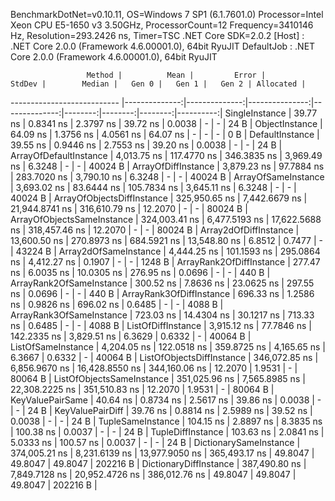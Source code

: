 
BenchmarkDotNet=v0.10.11, OS=Windows 7 SP1 (6.1.7601.0)
Processor=Intel Xeon CPU E5-1650 v3 3.50GHz, ProcessorCount=12
Frequency=3410146 Hz, Resolution=293.2426 ns, Timer=TSC
.NET Core SDK=2.0.2
  [Host]     : .NET Core 2.0.0 (Framework 4.6.00001.0), 64bit RyuJIT
  DefaultJob : .NET Core 2.0.0 (Framework 4.6.00001.0), 64bit RyuJIT


                     Method |          Mean |         Error |         StdDev |        Median |   Gen 0 |   Gen 1 |   Gen 2 | Allocated |
--------------------------- |--------------:|--------------:|---------------:|--------------:|--------:|--------:|--------:|----------:|
             SingleInstance |      39.77 ns |     0.8341 ns |      2.3797 ns |      39.72 ns |  0.0038 |       - |       - |      24 B |
             ObjectInstance |      64.09 ns |     1.3756 ns |      4.0561 ns |      64.07 ns |       - |       - |       - |       0 B |
            DefaultInstance |      39.55 ns |     0.9446 ns |      2.7553 ns |      39.20 ns |  0.0038 |       - |       - |      24 B |
     ArrayOfDefaultInstance |   4,013.75 ns |   117.4770 ns |    346.3835 ns |   3,969.49 ns |  6.3248 |       - |       - |   40024 B |
        ArrayOfDiffInstance |   3,879.23 ns |    97.7884 ns |    283.7020 ns |   3,790.10 ns |  6.3248 |       - |       - |   40024 B |
        ArrayOfSameInstance |   3,693.02 ns |    83.6444 ns |    105.7834 ns |   3,645.11 ns |  6.3248 |       - |       - |   40024 B |
 ArrayOfObjectsDiffInstance | 325,950.65 ns | 7,442.6679 ns | 21,944.8741 ns | 316,610.79 ns | 12.2070 |       - |       - |   80024 B |
 ArrayOfObjectsSameInstance | 324,003.41 ns | 6,477.5193 ns | 17,622.5688 ns | 318,457.46 ns | 12.2070 |       - |       - |   80024 B |
      Array2dOfDiffInstance |  13,600.50 ns |   270.8973 ns |    684.5921 ns |  13,548.80 ns |  6.8512 |  0.7477 |       - |   43224 B |
      Array2dOfSameInstance |   4,444.25 ns |   101.1593 ns |    295.0864 ns |   4,412.27 ns |  0.1907 |       - |       - |    1248 B |
   ArrayRank2OfDiffInstance |     277.47 ns |     6.0035 ns |     10.0305 ns |     276.95 ns |  0.0696 |       - |       - |     440 B |
   ArrayRank2OfSameInstance |     300.52 ns |     7.8636 ns |     23.0625 ns |     297.55 ns |  0.0696 |       - |       - |     440 B |
   ArrayRank3OfDiffInstance |     696.33 ns |     1.2586 ns |      0.9826 ns |     696.02 ns |  0.6485 |       - |       - |    4088 B |
   ArrayRank3OfSameInstance |     723.03 ns |    14.4304 ns |     30.1217 ns |     713.33 ns |  0.6485 |       - |       - |    4088 B |
         ListOfDiffInstance |   3,915.12 ns |    77.7846 ns |    142.2335 ns |   3,829.51 ns |  6.3629 |  0.6332 |       - |   40064 B |
         ListOfSameInstance |   4,204.05 ns |   122.0518 ns |    359.8725 ns |   4,165.65 ns |  6.3667 |  0.6332 |       - |   40064 B |
  ListOfObjectsDiffInstance | 346,072.85 ns | 6,856.9670 ns | 16,428.8550 ns | 344,160.06 ns | 12.2070 |  1.9531 |       - |   80064 B |
  ListOfObjectsSameInstance | 351,025.96 ns | 7,565.8985 ns | 22,308.2225 ns | 351,510.83 ns | 12.2070 |  1.9531 |       - |   80064 B |
           KeyValuePairSame |      40.64 ns |     0.8734 ns |      2.5617 ns |      39.86 ns |  0.0038 |       - |       - |      24 B |
           KeyValuePairDiff |      39.76 ns |     0.8814 ns |      2.5989 ns |      39.52 ns |  0.0038 |       - |       - |      24 B |
          TupleSameInstance |     104.15 ns |     2.8897 ns |      8.3835 ns |     100.38 ns |  0.0037 |       - |       - |      24 B |
          TupleDiffInstance |     103.63 ns |     2.0841 ns |      5.0333 ns |     100.57 ns |  0.0037 |       - |       - |      24 B |
     DictionarySameInstance | 374,005.21 ns | 8,231.6139 ns | 13,977.9050 ns | 365,493.17 ns | 49.8047 | 49.8047 | 49.8047 |  202216 B |
     DictionaryDiffInstance | 387,490.80 ns | 7,849.7128 ns | 20,952.4726 ns | 386,012.76 ns | 49.8047 | 49.8047 | 49.8047 |  202216 B |
